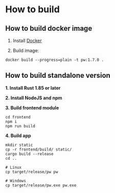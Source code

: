 # How to build

## How to build docker image

1. Install [Docker](https://docs.docker.com/engine/install/)

2. Build image:

```shell
docker build --progress=plain -t pw:1.7.0 .
```

## How to build standalone version

**1. Install Rust 1.85 or later**

**2. Install NodeJS and npm**

**3. Build frontend module**

```shell
cd frontend
npm i
npm run build
```

**4. Build app**

```shell
mkdir static
cp -r frontend/build/ static/
cargo build --release
cd ..

# Linux
cp target/release/pw pw

# Windows
cp target/release/pw.exe pw.exe
```
